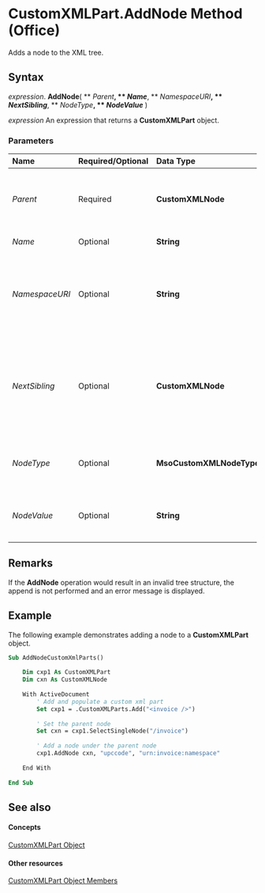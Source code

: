 
# CustomXMLPart.AddNode Method (Office)

Adds a node to the XML tree.


## Syntax

 _expression_. **AddNode**( ** _Parent_**, ** _Name_**, ** _NamespaceURI_**, ** _NextSibling_**, ** _NodeType_**, ** _NodeValue_** )

 _expression_ An expression that returns a **CustomXMLPart** object.


### Parameters



|**Name**|**Required/Optional**|**Data Type**|**Description**|
|:-----|:-----|:-----|:-----|
| _Parent_|Required|**CustomXMLNode**|Represents the node under which this node should be added. If adding an attribute, the parameter denotes the element that the attribute should be added to.|
| _Name_|Optional|**String**|Represents the base name of the node to be added.|
| _NamespaceURI_|Optional|**String**|Represents the namespace of the element to be appended. This parameter is required to append nodes of type  **msoCustomXMLNodeElement** or **msoCustomXMLNodeAttribute**, otherwise it is ignored.|
| _NextSibling_|Optional|**CustomXMLNode**|Represents the node which should become the next sibling of the new node. If not specified, the node is added to the end of the parent node's children. This parameter is ignored for additions of type  **msoXMLNodeAttribute**. If the node is not a child of the parent, an error is displayed.|
| _NodeType_|Optional|**MsoCustomXMLNodeType**|Specifies the type of node to append. If the parameter is not specified, it is assumed to be of type  **msoCustomXMLNodeElement**.|
| _NodeValue_|Optional|**String**|Used to set the value of the appended node for those nodes that allow text. If the node doesn't allow text, the parameter is ignored.|

## Remarks

If the  **AddNode** operation would result in an invalid tree structure, the append is not performed and an error message is displayed.


## Example

The following example demonstrates adding a node to a  **CustomXMLPart** object.


```vb
Sub AddNodeCustomXmlParts() 
 
    Dim cxp1 As CustomXMLPart 
    Dim cxn As CustomXMLNode 
     
    With ActiveDocument 
        ' Add and populate a custom xml part 
        Set cxp1 = .CustomXMLParts.Add("<invoice />") 
         
        ' Set the parent node  
        Set cxn = cxp1.SelectSingleNode("/invoice") 
         
        ' Add a node under the parent node 
        cxp1.AddNode cxn, "upccode", "urn:invoice:namespace" 
 
    End With 
     
End Sub
```


## See also


#### Concepts


[CustomXMLPart Object](a4f90bac-01d6-bba4-f64b-a64e2b122cfd.md)
#### Other resources


[CustomXMLPart Object Members](76fe85f4-5a35-7d12-2989-6f17a094dcdf.md)